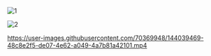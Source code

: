 


![1](https://user-images.githubusercontent.com/70369948/144030549-f096b056-2a2f-476e-a480-f785cdb2ccfe.JPG)

![2](https://user-images.githubusercontent.com/70369948/144030598-11e23e74-3364-456d-beeb-e595f35d507b.JPG)



https://user-images.githubusercontent.com/70369948/144039469-48c8e2f5-de07-4e62-a049-4a7b81a42101.mp4




